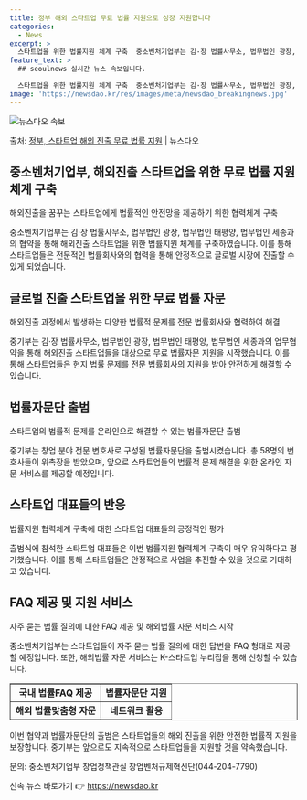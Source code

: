 ```yaml
---
title: 정부 해외 스타트업 무료 법률 지원으로 성장 지원합니다
categories:
  - News
excerpt: >
  스타트업을 위한 법률지원 체계 구축  중소벤처기업부는 김·장 법률사무소, 법무법인 광장, 법무법인 태평양, …
feature_text: >
  ## seoulnews 실시간 뉴스 속보입니다.

  스타트업을 위한 법률지원 체계 구축  중소벤처기업부는 김·장 법률사무소, 법무법인 광장, 법무법인 태평양, …
image: 'https://newsdao.kr/res/images/meta/newsdao_breakingnews.jpg'
---
```


![뉴스다오 속보](https://newsdao.kr/res/images/meta/newsdao_breakingnews.jpg)

<p>출처: <a href="https://newsdao.kr/4558" rel="dofollow">정부, 스타트업 해외 진출 무료 법률 지원</a> | 뉴스다오</p>

<h2>중소벤처기업부, 해외진출 스타트업을 위한 무료 법률 지원 체계 구축</h2>
<p data-ke-size="size16">해외진출을 꿈꾸는 스타트업에게 법률적인 안전망을 제공하기 위한 협력체계 구축</p>
중소벤처기업부는 김·장 법률사무소, 법무법인 광장, 법무법인 태평양, 법무법인 세종과의 협약을 통해 해외진출 스타트업을 위한 법률지원 체계를 구축하였습니다. 이를 통해 스타트업들은 전문적인 법률회사와의 협력을 통해 안정적으로 글로벌 시장에 진출할 수 있게 되었습니다.

<h2>글로벌 진출 스타트업을 위한 무료 법률 자문</h2>
<p data-ke-size="size16">해외진출 과정에서 발생하는 다양한 법률적 문제를 전문 법률회사와 협력하여 해결</p>
중기부는 김·장 법률사무소, 법무법인 광장, 법무법인 태평양, 법무법인 세종과의 업무협약을 통해 해외진출 스타트업들을 대상으로 무료 법률자문 지원을 시작했습니다. 이를 통해 스타트업들은 현지 법률 문제를 전문 법률회사의 지원을 받아 안전하게 해결할 수 있습니다.

<h2>법률자문단 출범</h2>
<p data-ke-size="size16">스타트업의 법률적 문제를 온라인으로 해결할 수 있는 법률자문단 출범</p>
중기부는 창업 분야 전문 변호사로 구성된 법률자문단을 출범시켰습니다. 총 58명의 변호사들이 위촉장을 받았으며, 앞으로 스타트업들의 법률적 문제 해결을 위한 온라인 자문 서비스를 제공할 예정입니다.

<h2>스타트업 대표들의 반응</h2>
<p data-ke-size="size16">법률지원 협력체계 구축에 대한 스타트업 대표들의 긍정적인 평가</p>
출범식에 참석한 스타트업 대표들은 이번 법률지원 협력체계 구축이 매우 유익하다고 평가했습니다. 이를 통해 스타트업들은 안정적으로 사업을 추진할 수 있을 것으로 기대하고 있습니다.

<h2>FAQ 제공 및 지원 서비스</h2>
<p data-ke-size="size16">자주 묻는 법률 질의에 대한 FAQ 제공 및 해외법률 자문 서비스 시작</p>
중소벤처기업부는 스타트업들이 자주 묻는 법률 질의에 대한 답변을 FAQ 형태로 제공할 예정입니다. 또한, 해외법률 자문 서비스는 K-스타트업 누리집을 통해 신청할 수 있습니다.

<p data-ke-size="size16"></p>
<table style="width: 100%;" border="1">
<tbody>
<tr>
<td style="text-align: center; height: 17px;"><b>국내 법률FAQ 제공</b></td>
<td style="text-align: center; height: 17px;"><b>법률자문단 지원</b></td>
</tr>
<tr>
<td style="text-align: center; height: 17px;"><b>해외 법률맞춤형 자문</b></td>
<td style="text-align: center; height: 17px;"><b>네트워크 활용</b></td>
</tr>
</tbody>
</table>
<p data-ke-size="size16"></p>

이번 협약과 법률자문단의 출범은 스타트업들의 해외 진출을 위한 안전한 법률적 지원을 보장합니다. 중기부는 앞으로도 지속적으로 스타트업들을 지원할 것을 약속했습니다.

문의: 중소벤처기업부 창업정책관실 창업벤처규제혁신단(044-204-7790) 

신속 뉴스 바로가기 👉 <a href="https://newsdao.kr" rel="dofollow">https://newsdao.kr</a>


